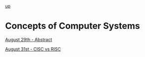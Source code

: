 [up](../../index.html)

# Concepts of Computer Systems

[August 29th - Abstract](./AUG29.md)

[August 31st - CISC vs RISC](./AUG31.md)
